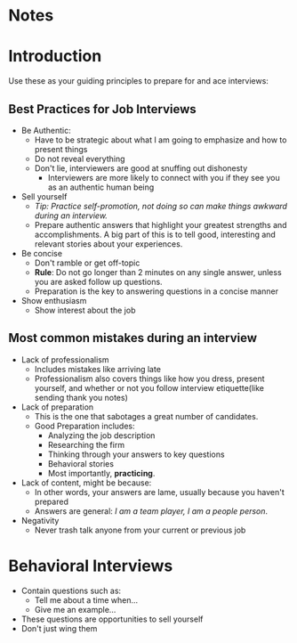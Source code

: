 <link rel="stylesheet" type="text/css" href="../../../SupportingFiles/content.css">
<h1 class="custom-header">Notes</h1>

# Introduction

Use these as your guiding principles to prepare for and ace interviews:

## Best Practices for Job Interviews

* Be Authentic: 
    * Have to be strategic about what I am going to emphasize and how to present things
    * Do not reveal everything
    * Don't lie, interviewers are good at snuffing out dishonesty
        * Interviewers are more likely to connect with you if they see you as an authentic human being
* Sell yourself
    * _Tip: Practice self-promotion, not doing so can make things awkward during an interview._
    * Prepare authentic answers that highlight your greatest strengths and accomplishments. A big part of this is to tell good, interesting and relevant stories about your experiences.
* Be concise
    * Don't ramble or get off-topic
    * __Rule__: Do not go longer than 2 minutes on any single answer, unless you are asked follow up questions.
    * Preparation is the key to answering questions in a concise manner
* Show enthusiasm
    * Show interest about the job

## Most common mistakes during an interview

* Lack of professionalism
    * Includes mistakes like arriving late
    * Professionalism also covers things like how you dress, present yourself, and whether or not you follow interview etiquette(like sending thank you notes)
* Lack of preparation
    * This is the one that sabotages a great number of candidates.
    * Good Preparation includes:
        * Analyzing the job description
        * Researching the firm
        * Thinking through your answers to key questions
        * Behavioral stories
        * Most importantly, __practicing__.
* Lack of content, might be because:
    * In other words, your answers are lame, usually because you haven't prepared
    * Answers are general: _I am a team player, I am a people person_.
* Negativity
    * Never trash talk anyone from your current or previous job

# Behavioral Interviews

* Contain questions such as:
    * Tell me about a time when...
    * Give me an example...
* These questions are opportunities to sell yourself
* Don't just wing them